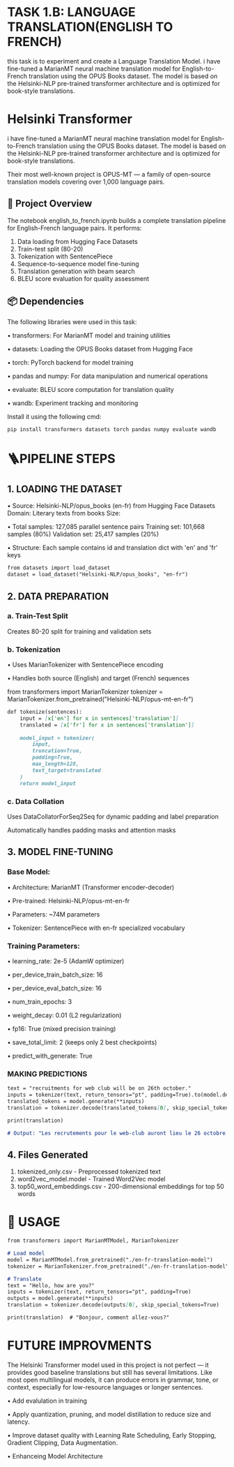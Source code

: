 
# TASK 1.B: LANGUAGE TRANSLATION(ENGLISH TO FRENCH)

this task is to experiment and create a Language Translation Model.
i have fine-tuned a MarianMT neural machine translation model for English-to-French translation using the OPUS Books dataset. The model is based on the Helsinki-NLP pre-trained transformer architecture and is optimized for book-style translations.







# Helsinki Transformer

i have fine-tuned a MarianMT neural machine translation model for English-to-French translation using the OPUS Books dataset. The model is based on the Helsinki-NLP pre-trained transformer architecture and is optimized for book-style translations.

Their most well-known project is OPUS-MT — a family of open-source translation models covering over 1,000 language pairs.


## 🚀 Project Overview

The notebook english_to_french.ipynb builds a complete translation pipeline for English-French language pairs.
It performs:

1. Data loading from Hugging Face Datasets
2. Train-test split (80-20)
3. Tokenization with SentencePiece
4. Sequence-to-sequence model fine-tuning
5. Translation generation with beam search
6. BLEU score evaluation for quality assessment  


## 📦 Dependencies

The following libraries were used in this task:

• transformers: For MarianMT model and training utilities

• datasets: Loading the OPUS Books dataset from Hugging Face

• torch: PyTorch backend for model training

• pandas and numpy: For data manipulation and numerical operations

• evaluate: BLEU score computation for translation quality

• wandb: Experiment tracking and monitoring

Install it using the following cmd:
````markdown
pip install transformers datasets torch pandas numpy evaluate wandb
````


# 🪜PIPELINE STEPS

## 1. LOADING THE DATASET

• Source: Helsinki-NLP/opus_books (en-fr) from Hugging Face Datasets
Domain: Literary texts from books
Size:

• Total samples: 127,085 parallel sentence pairs
Training set: 101,668 samples (80%)
Validation set: 25,417 samples (20%)


• Structure: Each sample contains id and translation dict with 'en' and 'fr' keys

````markdown
from datasets import load_dataset
dataset = load_dataset("Helsinki-NLP/opus_books", "en-fr")
````

## 2. DATA PREPARATION

### a. Train-Test Split
Creates 80-20 split for training and validation sets
### b. Tokenization
• Uses MarianTokenizer with SentencePiece encoding

• Handles both source (English) and target (French) sequences

from transformers import MarianTokenizer
tokenizer = MarianTokenizer.from_pretrained("Helsinki-NLP/opus-mt-en-fr")
````markdown
def tokenize(sentences):
    input = [x['en'] for x in sentences['translation']]
    translated = [x['fr'] for x in sentences['translation']]
    
    model_input = tokenizer(
        input, 
        truncation=True, 
        padding=True, 
        max_length=128,
        text_target=translated
    )
    return model_input
````

### c. Data Collation

Uses DataCollatorForSeq2Seq for dynamic padding and label preparation

Automatically handles padding masks and attention masks


## 3. MODEL FINE-TUNING

### Base Model:

• Architecture: MarianMT (Transformer encoder-decoder)

• Pre-trained: Helsinki-NLP/opus-mt-en-fr

• Parameters: ~74M parameters

• Tokenizer: SentencePiece with en-fr specialized vocabulary

### Training Parameters:

• learning_rate: 2e-5 (AdamW optimizer)

• per_device_train_batch_size: 16

• per_device_eval_batch_size: 16

• num_train_epochs: 3

• weight_decay: 0.01 (L2 regularization)

• fp16: True (mixed precision training)

• save_total_limit: 2 (keeps only 2 best checkpoints)

• predict_with_generate: True 


### MAKING PREDICTIONS
````markdown
text = "recruitments for web club will be on 26th october."
inputs = tokenizer(text, return_tensors="pt", padding=True).to(model.device)
translated_tokens = model.generate(**inputs)
translation = tokenizer.decode(translated_tokens[0], skip_special_tokens=True)

print(translation)

# Output: "Les recrutements pour le web-club auront lieu le 26 octobre."
````


## 4. Files Generated

1. tokenized_only.csv - Preprocessed tokenized text
2. word2vec_model.model - Trained Word2Vec model
3. top50_word_embeddings.csv - 200-dimensional embeddings for top 50 words

# 🚀 USAGE 
````markdown
from transformers import MarianMTModel, MarianTokenizer

# Load model
model = MarianMTModel.from_pretrained("./en-fr-translation-model")
tokenizer = MarianTokenizer.from_pretrained("./en-fr-translation-model")

# Translate
text = "Hello, how are you?"
inputs = tokenizer(text, return_tensors="pt", padding=True)
outputs = model.generate(**inputs)
translation = tokenizer.decode(outputs[0], skip_special_tokens=True)

print(translation)  # "Bonjour, comment allez-vous?"
````

# FUTURE IMPROVMENTS

The Helsinki Transformer model used in this project is not perfect — it provides good baseline translations but still has several limitations. Like most open multilingual models, it can produce errors in grammar, tone, or context, especially for low-resource languages or longer sentences.

• Add evalulation in training

• Apply quantization, pruning, and model distillation to reduce size and latency.

• Improve dataset quality with Learning Rate Scheduling, Early Stopping, Gradient Clipping, Data Augmentation.

• Enhanceing Model Architecture 



